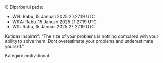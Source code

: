 ⏰ Diperbarui pada:
- WIB: Rabu, 15 Januari 2025 20.27.19 UTC
- WITA: Rabu, 15 Januari 2025 21.27.19 UTC
- WIT: Rabu, 15 Januari 2025 22.27.19 UTC

Kutipan Inspiratif:
"The size of your problems is nothing compared with your ability to solve them. Dont overestimate your problems and underestimate yourself."


Kategori: motivational

